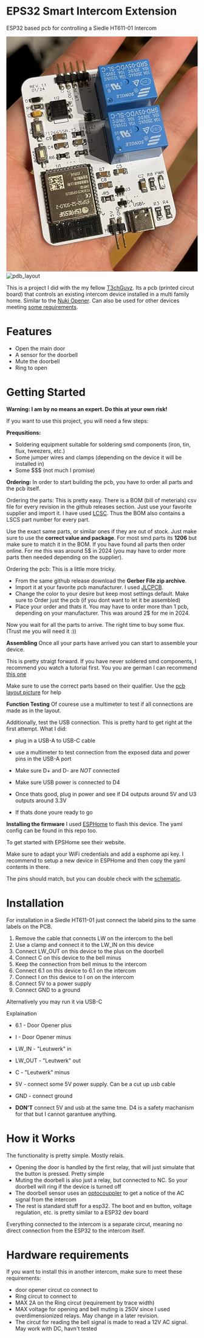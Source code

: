 # EPS32 Smart Intercom Extension
ESP32 based pcb for controlling a Siedle HT611-01 Intercom

![pdb_assembled](images/pcb_assembled_rev1.1.jpg)
![pdb_layout](pcb/pcb_layout_1.1.png)

This is a project I did with the my fellow [T3chGuyz](https://github.com/T3chguys).
Its a pcb (printed circut board) that controls an existing intercom device installed in a multi family home. Similar to the [Nuki Opener](https://nuki.io/de/opener/). Can also be used for other devices meeting [some requirements](TODO).

# Features
- Open the main door
- A sensor for the doorbell
- Mute the doorbell
- Ring to open

# Getting Started

**Warning: I am by no means an expert. Do this at your own risk!**

If you want to use this project, you will need a few steps:

**Prequsitions:**
- Soldering equipment suitable for soldering smd components (iron, tin, flux, tweezers, etc.)
- Some jumper wires and clamps (depending on the device it will be installed in)
- Some $$$ (not much I promise)

**Ordering:**
In order to start building the pcb, you have to order all parts and the pcb itself.

Ordering the parts:
This is pretty easy. There is a BOM (bill of meterials) csv file for every revision in the github releases section. Just use your favorite supplier and import it.
I have used [LCSC](https://lcsc.com). Thus the BOM also contains a LSCS part number for every part.

Use the exact same parts, or similar ones if they are out of stock. Just make sure to use the **correct value and package**. For most smd parts its **1206** but make sure to match it in the BOM.
If you have found all parts then order online. For me this was around 5$ in 2024 (you may have to order more parts then needed depending on the supplier).

Ordering the pcb:
This is a little more tricky.
- From the same github release download the **Gerber File zip archive**.
- Import it at your favorite pcb manufacturer. I used [JLCPCB](https://jlcpcb.com).
- Change the color to your desire but keep most settings default. Make sure to Order just the pcb (if you dont want to let it be assembled)
- Place your order and thats it. You may have to order more than 1 pcb, depending on your manufacturer. This was around 2$ for me in 2024.

Now you wait for all the parts to arrive. The right time to buy some flux. (Trust me you will need it :))

**Assembling**
Once all your parts have arrived you can start to assemble your device.

This is pretty straigt forward. If you have never soldered smd components, I recommend you watch a tutorial first. You you are german I can recommend [this one](https://www.youtube.com/watch?v=4GrQNH80oDY)

Make sure to use the correct parts based on their qualifier. Use the [pcb layout picture](pcb/rev_1.1/pcb_layout_1.1.png) for help

**Function Testing**
Of courese use a multimeter to test if all connections are made as in the layout.

Additionally, test the USB connection. This is pretty hard to get right at the first attempt.
What I did:

- plug in a USB-A to USB-C cable
- use a multimeter to test connection from the exposed data and power pins in the USB-A port
- Make sure D+ and D- are *NOT* connected
- Make sure USB power is connected to D4

- Once thats good, plug in power and see if D4 outputs around 5V and U3 outputs around 3.3V
- If thats done youre ready to go

**Installing the firmware**
I used [ESPHome](https://esphome.io/) to flash this device.
The yaml config can be found in this repo too.

To get started with EPSHome see their website.

Make sure to adapt your WiFi credentials and add a esphome api key. I recommend to setup a new device in ESPHome and then copy the yaml contents in there.

The pins should match, but you can double check with the [schematic](pcb/rev_1.1/pcb_schematic_1.1.pdf).

# Installation

For installation in a Siedle HT611-01 just connect the labeld pins to the same labels on the PCB.

1. Remove the cable that connects LW on the intercom to the bell
2. Use a clamp and connect it to the LW_IN on this device
3. Connect LW_OUT on this device to the plus on the doorbell
4. Connect C on this device to the bell minus
5. Keep the connection from bell minus to the intercom
6. Connect 6.1 on this device to 6.1 on the intercom
7. Connect I on this device to I on on the intercom
8. Connect 5V to a power supply
9. Connect GND to a ground

Alternatively you may run it via USB-C

Explaination
- 6.1 - Door Opener plus
- I - Door Opener minus
- LW_IN - "Leutwerk" in
- LW_OUT - "Leutwerk" out
- C - "Leutwerk" minus
- 5V - connect some 5V power supply. Can be a cut up usb cable
- GND - connect ground

- **DON'T** connect 5V and usb at the same tme. D4 is a safety machanism for that but I cannot garantuee anything.

# How it Works
The functionality is pretty simple. Mostly relais.


- Opening the door is handled by the first relay, that will just simulate that the button is pressed. Pretty simple
- Muting the doorbell is also just a relay, but connected to NC. So your doorbell will ring if the device is turned off
- The doorbell sensor uses an [optocouppler](https://en.wikipedia.org/wiki/Opto-isolator) to get a notice of the AC signal from the intercom
- The rest is standard stuff for a esp32. The boot and en button, voltage regulation, etc. is pretty similar to a ESP32 dev board

Everything connected to the intercom is a separate circut, meaning no direct connection from the ESP32 to the intercom itself.

# Hardware requirements

If you want to install this in another intercom, make sure to meet these requirements:

- door opener circut co connect to
- Ring circut to connect to
- MAX 2A on the Ring circut (requirement by trace width)
- MAX voltage for opening and bell muting is 250V since I used overdimensionized relays. May change in a later revision.
- The circut for reading the bell signal is made to read a 12V AC signal. May work with DC, havn't tested
